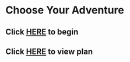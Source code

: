 # Choose Your Adventure

## Click [HERE](situations/start.md) to begin

## Click [HERE](https://docs.google.com/drawings/d/1_S0Ddn2YpDFUu0qU592lhuU31Tz-_WNeHiB_T-U7OlA/edit) to view plan
